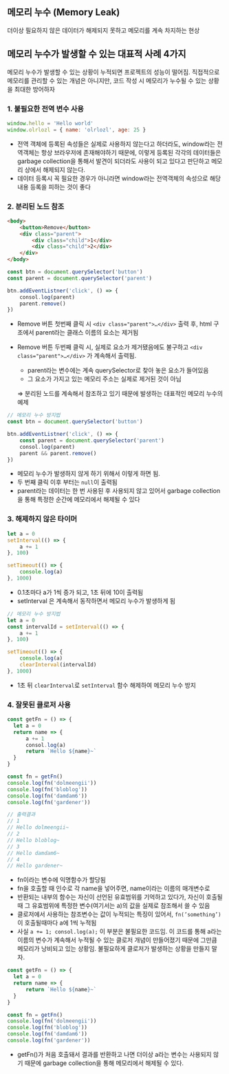 ## 메모리 누수 (Memory Leak)

더이상 필요하지 않은 데이터가 해제되지 못하고 메모리를 계속 차지하는 현상

## 메모리 누수가 발생할 수 있는 대표적 사례 4가지

메모리 누수가 발생할 수 있는 상황이 누적되면 프로젝트의 성능이 떨어짐. 직접적으로 메모리를 관리할 수 있는 개념은 아니지만, 코드 작성 시 메모리가 누수될 수 있는 상황을 최대한 방어하자

### 1. 불필요한 전역 변수 사용

```jsx
window.hello = 'Hello world'
window.olrlozl = { name: 'olrlozl', age: 25 }
```

- 전역 객체에 등록된 속성들은 실제로 사용하지 않는다고 하더라도, window라는 전역객체는 항상 브라우저에 존재해야하기 때문에, 이렇게 등록된 각각의 데이터들은 garbage collection을 통해서 발견이 되더라도 사용이 되고 있다고 판단하고 메모리 상에서 해제되지 않는다.
- 데이터 등록시 꼭 필요한 경우가 아니라면 window라는 전역객체의 속성으로 해당 내용 등록을 피하는 것이 좋다

### 2. 분리된 노드 참조

```html
<body>
	<button>Remove</button>
	<div class="parent">
		<div class="child">1</div>
		<div class="child">2</div>
	</div>
</body>
```

```jsx
const btn = document.querySelector('button')
const parent = document.querySelector('parent')

btn.addEventListner('click', () => {
	consol.log(parent)
	parent.remove()
}) 
```

- Remove 버튼 첫번째 클릭 시 `<div class="parent">…</div>` 출력 후, html 구조에서 parent라는 클래스 이름의 요소는 제거됨
- Remove 버튼 두번째 클릭 시, 실제로 요소가 제거됐음에도 불구하고 `<div class="parent">…</div>` 가 계속해서 출력됨.
    - parent라는 변수에는 계속 querySelector로 찾아 놓은 요소가 들어있음
    - 그 요소가 가지고 있는 메모리 주소는 실제로 제거된 것이 아님
    
    ⇒ 분리된 노드를 계속해서 참조하고 있기 때문에 발생하는 대표적인 메모리 누수의 예제
    

```jsx
// 메모리 누수 방지법
const btn = document.querySelector('button')

btn.addEventListner('click', () => {
	const parent = document.querySelector('parent')
	consol.log(parent)
	parent && parent.remove()
})
```

- 메모리 누수가 발생하지 않게 하기 위해서 이렇게 하면 됨.
- 두 번째 클릭 이후 부터는 `null`이 출력됨
- parent라는 데이터는 한 번 사용된 후 사용되지 않고 있어서 garbage collection을 통해 특정한 순간에 메모리에서 해제될 수 있다

### 3. 해제하지 않은 타이머

```jsx
let a = 0
setInterval(() => {
	a += 1
}, 100)

setTimeout(() => {
	console.log(a)
}, 1000)
```

- 0.1초마다 a가 1씩 증가 되고, 1초 뒤에 10이 출력됨
- setInterval 은 계속해서 동작하면서 메모리 누수가 발생하게 됨

```jsx
// 메모리 누수 방지법
let a = 0
const intervalId = setInterval(() => {
	a += 1
}, 100)

setTimeout(() => {
	console.log(a)
	clearInterval(intervalId)
}, 1000)
```

- 1초 뒤 `clearInterval`로 `setInterval` 함수 해제하여 메모리 누수 방지

### 4. 잘못된 클로저 사용

```jsx
const getFn = () => {
  let a = 0
  return name => {
	  a += 1
	  consol.log(a)
	  return `Hello ${name}~`
  }
}

const fn = getFn()
console.log(fn('dolmeengii'))
console.log(fn('bloblog'))
console.log(fn('damdam6'))
console.log(fn('gardener'))

// 출력결과
// 1
// Hello dolmeengii~
// 2
// Hello bloblog~
// 3
// Hello damdam6~
// 4
// Hello gardener~
```

- fn이라는 변수에 익명함수가 할당됨
- fn을 호출할 때 인수로 각 name을 넣어주면, name이라는 이름의 매개변수로
- 반환되는 내부의 함수는 자신이 선언된 유효범위를 기억하고 있다가, 자신이 호출될 때 그 유효범위에 특정한 변수(여기서는 a)의 값을 실제로 참조해서 쓸 수 있음
- 클로저에서 사용하는 참조변수는 값이 누적되는 특징이 있어서, `fn(’something’)`이 호출될때마다 a에 1씩 누적됨
- 사실 `a += 1; consol.log(a);` 이 부분은 불필요한 코드임. 이 코드를 통해 a라는 이름의 변수가 계속해서 누적될 수 있는 클로저 개념이 만들어졌기 때문에 그만큼 메모리가 낭비되고 있는 상황임. 불필요하게 클로저가 발생하는 상황을 만들지 말자.

```jsx
const getFn = () => {
  let a = 0
  return name => {
	  return `Hello ${name}~`
  }
}

const fn = getFn()
console.log(fn('dolmeengii'))
console.log(fn('bloblog'))
console.log(fn('damdam6'))
console.log(fn('gardener'))
```

- getFn()가 처음 호출돼서 결과를 반환하고 나면 더이상 a라는 변수는 사용되지 않기 때문에 garbage collection을 통해 메모리에서 해제될 수 있다.
